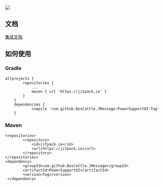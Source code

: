 [![](https://jitpack.io/v/BosCattle/JMessage.svg)](https://jitpack.io/#BosCattle/JMessage)
## 文档
[集成文档](http://blog.jiangtao.tech/2017/01/08/JMessage%E5%BC%80%E5%8F%91%E6%96%87%E6%A1%A3/)
## 如何使用
### Gradle
```shell
allprojects {
		repositories {
			...
			maven { url 'https://jitpack.io' }
		}
	}
	dependencies {
  	        compile 'com.github.BosCattle.JMessage:PowerSupportUI:Tag'
  	}
```
### Maven
```shell
<repositories>
		<repository>
		    <id>jitpack.io</id>
		    <url>https://jitpack.io</url>
		</repository>
</repositories>
<dependency>
  	    <groupId>com.github.BosCattle.JMessage</groupId>
        <artifactId>PowerSupportUI</artifactId>
        <version>Tag</version>
 </dependency>
```
